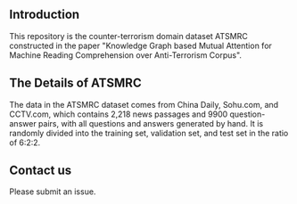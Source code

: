 ## Introduction

This repository is the counter-terrorism domain dataset ATSMRC constructed in the paper "Knowledge Graph based Mutual Attention for Machine Reading Comprehension over Anti-Terrorism Corpus".

## The Details of ATSMRC

The data in the ATSMRC dataset comes from China Daily, Sohu.com, and CCTV.com, which contains 2,218 news passages and 9900 question-answer pairs, with all questions and answers generated by hand. It is randomly divided into the training set, validation set, and test set in the ratio of 6:2:2.

## Contact us

Please submit an issue.


